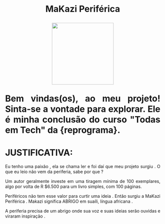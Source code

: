 <h1 align="center">
    <br>
    <p align="center">MaKazi Periférica<p>
</h1.>

<div align="center">
<img src="https://user-images.githubusercontent.com/97898121/208215363-0e116c95-faea-429f-b60e-2640158690df.jpg" width="200px" />
</div>


<p align="justify"> Bem vindas(os), ao meu projeto! Sinta-se a vontade para explorar.
            Ele é minha conclusão do curso "Todas em Tech" da {reprograma}. 

    
    
  # JUSTIFICATIVA:
    
 <p align="justify"> 
 Eu tenho uma paixão , ela se chama ler e foi daí que meu projeto surgiu . O que eu leio não vem da periferia, sabe por que ? 
 <p align="justify">    
Um autor geralmente investe em uma tiragem mínima de 100 exemplares, algo por volta de R $6.500 para um livro simples, com 100 páginas.
<p align="justify">     
Periféricos não tem esse valor para curtir uma ideia . Então surgiu a MaKazi Periférica . Makazi significa ABRIGO em suaíli, língua africana . 
<p align="justify">    
A periferia precisa de um abrigo onde sua voz e suas ideias serão ouvidas e viraram inspiração .

